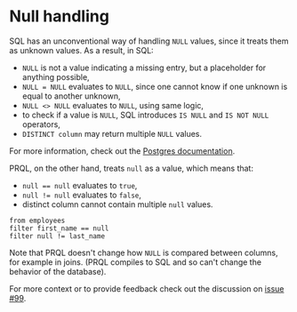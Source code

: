 # Null handling

SQL has an unconventional way of handling `NULL` values, since it treats them as
unknown values. As a result, in SQL:

- `NULL` is not a value indicating a missing entry, but a placeholder for
  anything possible,
- `NULL = NULL` evaluates to `NULL`, since one cannot know if one unknown is
  equal to another unknown,
- `NULL <> NULL` evaluates to `NULL`, using same logic,
- to check if a value is `NULL`, SQL introduces `IS NULL` and `IS NOT NULL`
  operators,
- `DISTINCT column` may return multiple `NULL` values.

For more information, check out the
[Postgres documentation](https://www.postgresql.org/docs/current/functions-comparison.html).

PRQL, on the other hand, treats `null` as a value, which means that:

- `null == null` evaluates to `true`,
- `null != null` evaluates to `false`,
- distinct column cannot contain multiple `null` values.

```prql
from employees
filter first_name == null
filter null != last_name
```

Note that PRQL doesn't change how `NULL` is compared between columns, for
example in joins. (PRQL compiles to SQL and so can't change the behavior of the
database).

For more context or to provide feedback check out the discussion on
[issue #99](https://github.com/PRQL/prql/issues/99).

